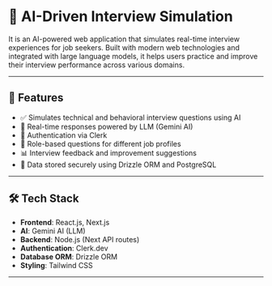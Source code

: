 # 🎤  AI-Driven Interview Simulation

It is an AI-powered web application that simulates real-time interview experiences for job seekers. Built with modern web technologies and integrated with large language models, it helps users practice and improve their interview performance across various domains.

---

## 🚀 Features

- ✅ Simulates technical and behavioral interview questions using AI
- 🧠 Real-time responses powered by LLM (Gemini AI)
- 👤 Authentication via Clerk
- 💬 Role-based questions for different job profiles
- 📊 Interview feedback and improvement suggestions
- 💾 Data stored securely using Drizzle ORM and PostgreSQL

---

## 🛠 Tech Stack

- **Frontend**: React.js, Next.js
- **AI**: Gemini AI (LLM)
- **Backend**: Node.js (Next API routes)
- **Authentication**: Clerk.dev
- **Database ORM**: Drizzle ORM
- **Styling**: Tailwind CSS

---

